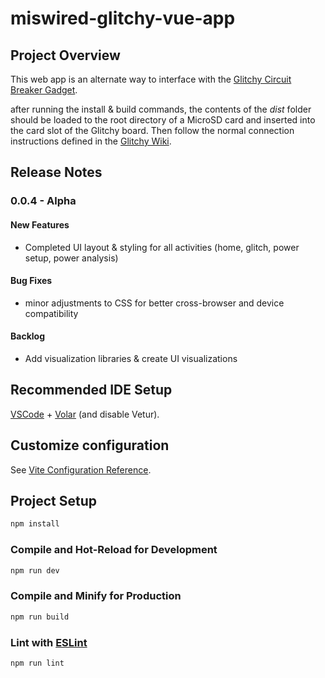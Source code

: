 # miswired-glitchy-vue-app

## Project Overview
This web app is an alternate way to interface with the [Glitchy Circuit Breaker Gadget](https://github.com/miswired/glitchy).

after running the install & build commands, the contents of the *dist* folder should be loaded to the root directory of a MicroSD card and inserted into the card slot of the Glitchy board. Then follow the normal connection instructions defined in the [Glitchy Wiki](https://github.com/miswired/glitchy/wiki/Guide-%E2%80%90-Quick-Start).

## Release Notes
### 0.0.4 - Alpha
#### New Features
* Completed UI layout & styling for all activities (home, glitch, power setup, power analysis)

#### Bug Fixes
* minor adjustments to CSS for better cross-browser and device compatibility

#### Backlog

* Add visualization libraries & create UI visualizations

## Recommended IDE Setup

[VSCode](https://code.visualstudio.com/) + [Volar](https://marketplace.visualstudio.com/items?itemName=Vue.volar) (and disable Vetur).

## Customize configuration

See [Vite Configuration Reference](https://vitejs.dev/config/).

## Project Setup

```sh
npm install
```

### Compile and Hot-Reload for Development

```sh
npm run dev
```

### Compile and Minify for Production

```sh
npm run build
```

### Lint with [ESLint](https://eslint.org/)

```sh
npm run lint
```
